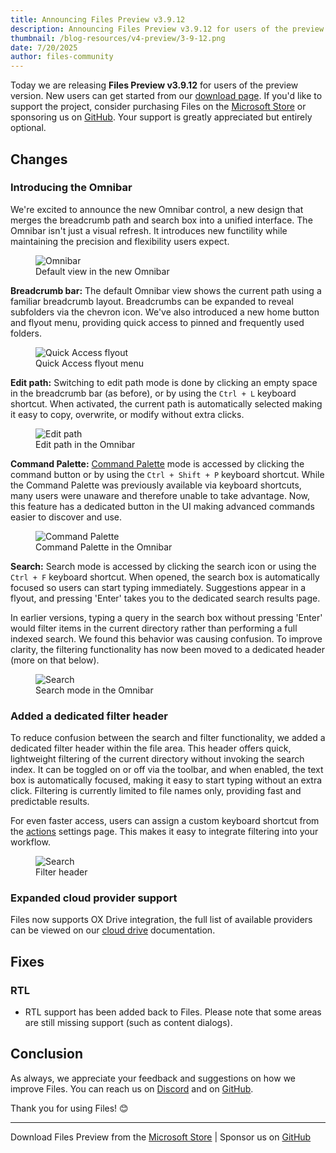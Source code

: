 ```yaml
---
title: Announcing Files Preview v3.9.12
description: Announcing Files Preview v3.9.12 for users of the preview version.
thumbnail: /blog-resources/v4-preview/3-9-12.png
date: 7/20/2025
author: files-community
---
```


Today we are releasing **Files Preview v3.9.12** for users of the preview version. New users can get started from our [download page](/download/). If you'd like to support the project, consider purchasing Files on the [Microsoft Store](ms-windows-store://pdp/?ProductId=9NSQD9PKV3SS&cid=FilesWebsite) or sponsoring us on [GitHub](https://github.com/sponsors/yaira2). Your support is greatly appreciated but entirely optional.

## Changes

### Introducing the Omnibar

We're excited to announce the new Omnibar control, a new design that merges the breadcrumb path and search box into a unified interface. The Omnibar isn't just a visual refresh. It introduces new functility while maintaining the precision and flexibility users expect.

<figure>
    <img src="/blog-resources/v4-preview/Omnibar.png" alt="Omnibar" />
    <figcaption>Default view in the new Omnibar</figcaption>
</figure>

**Breadcrumb bar:** The default Omnibar view shows the current path using a familiar breadcrumb layout. Breadcrumbs can be expanded to reveal subfolders via the chevron icon. We've also introduced a new home button and flyout menu, providing quick access to pinned and frequently used folders. 

<figure>
    <img src="/blog-resources/v4-preview/OmnibarQuickAccess.png" alt="Quick Access flyout" />
    <figcaption>Quick Access flyout menu</figcaption>
</figure>

**Edit path:** Switching to edit path mode is done by clicking an empty space in the breadcrumb bar (as before), or by using the `Ctrl + L` keyboard shortcut. When activated, the current path is automatically selected making it easy to copy, overwrite, or modify without extra clicks.

<figure>
    <img src="/blog-resources/v4-preview/OmnibarPathMode.png" alt="Edit path" />
    <figcaption>Edit path in the Omnibar</figcaption>
</figure>

**Command Palette:** [Command Palette](/docs/features/command-palette/) mode is accessed by clicking the command button or by using the `Ctrl + Shift + P` keyboard shortcut. While the Command Palette was previously available via keyboard shortcuts, many users were unaware and therefore unable to take advantage. Now, this feature has a dedicated button in the UI making advanced commands easier to discover and use.

<figure>
    <img src="/blog-resources/v4-preview/OmnibarCommandMode.png" alt="Command Palette" />
    <figcaption>Command Palette in the Omnibar</figcaption>
</figure>

**Search:** Search mode is accessed by clicking the search icon or using the `Ctrl + F` keyboard shortcut. When opened, the search box is automatically focused so users can start typing immediately. Suggestions appear in a flyout, and pressing 'Enter' takes you to the dedicated search results page.

In earlier versions, typing a query in the search box without pressing 'Enter' would filter items in the current directory rather than performing a full indexed search. We found this behavior was causing confusion. To improve clarity, the filtering functionality has now been moved to a dedicated header (more on that below).

<figure>
    <img src="/blog-resources/v4-preview/OmnibarSearchMode.png" alt="Search" />
    <figcaption>Search mode in the Omnibar</figcaption>
</figure>

### Added a dedicated filter header

To reduce confusion between the search and filter functionality, we added a dedicated filter header within the file area. This header offers quick, lightweight filtering of the current directory without invoking the search index. It can be toggled on or off via the toolbar, and when enabled, the text box is automatically focused, making it easy to start typing without an extra click. Filtering is currently limited to file names only, providing fast and predictable results.

For even faster access, users can assign a custom keyboard shortcut from the [actions](/docs/customize-settings/actions) settings page. This makes it easy to integrate filtering into your workflow.

<figure>
    <img src="/blog-resources/v4-preview/FilterHeader.png" alt="Search" />
    <figcaption>Filter header</figcaption>
</figure>


### Expanded cloud provider support  

Files now supports OX Drive integration, the full list of available providers can be viewed on our [cloud drive](/docs/features/cloud-drives) documentation.

## Fixes

### RTL

- RTL support has been added back to Files. Please note that some areas are still missing support (such as content dialogs).

## Conclusion

As always, we appreciate your feedback and suggestions on how we improve Files. You can reach us on [Discord](https://discord.gg/files) and on [GitHub](https://github.com/files-community/Files/).

Thank you for using Files! 😊

---

Download Files Preview from the [Microsoft Store](ms-windows-store://pdp/?ProductId=9NSQD9PKV3SS&cid=FilesWebsite) | Sponsor us on [GitHub](https://github.com/sponsors/yaira2/)
